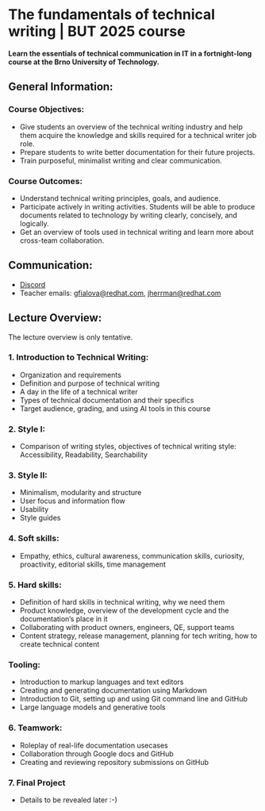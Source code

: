 # The fundamentals of technical writing | BUT 2025 course 

**Learn the essentials of technical communication in IT in a fortnight-long course at the Brno University of Technology.**

## General Information:

### Course Objectives:
- Give students an overview of the technical writing industry and help them acquire the knowledge and skills required for a technical writer job role.
- Prepare students to write better documentation for their future projects.
- Train purposeful, minimalist writing and clear communication.

### Course Outcomes:
- Understand technical writing principles, goals, and audience.
- Participate actively in writing activities. Students will be able to produce documents related to technology by writing clearly, concisely, and logically.
- Get an overview of tools used in technical writing and learn more about cross-team collaboration.

## Communication:
* [Discord](https://discord.gg/8C5Ty4WfU7)
* Teacher emails: gfialova@redhat.com, jherrman@redhat.com

## Lecture Overview:
The lecture overview is only tentative.

### 1. Introduction to Technical Writing:
* Organization and requirements
* Definition and purpose of technical writing
* A day in the life of a technical writer
* Types of technical documentation and their specifics
* Target audience, grading, and using AI tools in this course

### 2. Style I:
* Comparison of writing styles, objectives of technical writing style: Accessibility, Readability, Searchability

### 3. Style II:
* Minimalism, modularity and structure
* User focus and information flow
* Usability
* Style guides

### 4. Soft skills:
* Empathy, ethics, cultural awareness, communication skills, curiosity, proactivity, editorial skills, time management


### 5. Hard skills:
* Definition of hard skills in technical writing, why we need them
* Product knowledge, overview of the development cycle and the documentation’s place in it
* Collaborating with product owners, engineers, QE, support teams
* Content strategy, release management, planning for tech writing, how to create technical content


### Tooling:
* Introduction to markup languages and text editors
* Creating and generating documentation using Markdown
* Introduction to Git, setting up and using Git command line and GitHub
* Large language models and generative tools


### 6. Teamwork:
* Roleplay of real-life documentation usecases
* Collaboration through Google docs and GitHub
* Creating and reviewing repository submissions on GitHub

### 7. Final Project
* Details to be revealed later :-)


